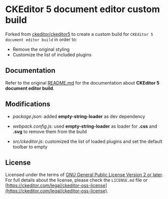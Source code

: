 CKEditor 5 document editor custom build
========================================

Forked from [ckeditor/ckeditor5](https://github.com/ckeditor/ckeditor5) to create a custom build for `CKEditor 5 document editor build` in order to:

* Remove the original styling
* Customize the list of included plugins

## Documentation

Refer to the original [README.md](https://github.com/ckeditor/ckeditor5/blob/master/packages/ckeditor5-build-decoupled-document/README.md) for the documentation about **CKEditor 5 document editor build**.

## Modifications

* _package.json_: added **empty-string-loader** as dev dependency

* _webpack.config.js_: used **empty-string-loader** as loader for **.css** and **.svg** to remove them from the build

* _src/ckeditor.js_: customized the list of loaded plugins and set the default toolbar to empty

## License

Licensed under the terms of [GNU General Public License Version 2 or later](http://www.gnu.org/licenses/gpl.html). For full details about the license, please check the `LICENSE.md` file or [https://ckeditor.com/legal/ckeditor-oss-license](https://ckeditor.com/legal/ckeditor-oss-license).
